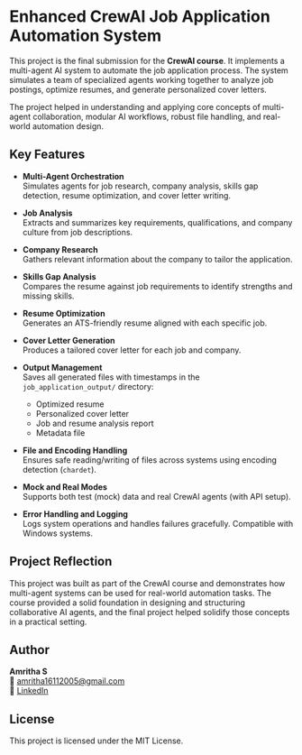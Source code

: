 # Enhanced CrewAI Job Application Automation System

This project is the final submission for the **CrewAI course**. It implements a multi-agent AI system to automate the job application process. The system simulates a team of specialized agents working together to analyze job postings, optimize resumes, and generate personalized cover letters.

The project helped in understanding and applying core concepts of multi-agent collaboration, modular AI workflows, robust file handling, and real-world automation design.

## Key Features

- **Multi-Agent Orchestration**  
  Simulates agents for job research, company analysis, skills gap detection, resume optimization, and cover letter writing.

- **Job Analysis**  
  Extracts and summarizes key requirements, qualifications, and company culture from job descriptions.

- **Company Research**  
  Gathers relevant information about the company to tailor the application.

- **Skills Gap Analysis**  
  Compares the resume against job requirements to identify strengths and missing skills.

- **Resume Optimization**  
  Generates an ATS-friendly resume aligned with each specific job.

- **Cover Letter Generation**  
  Produces a tailored cover letter for each job and company.

- **Output Management**  
  Saves all generated files with timestamps in the `job_application_output/` directory:
  - Optimized resume  
  - Personalized cover letter  
  - Job and resume analysis report  
  - Metadata file

- **File and Encoding Handling**  
  Ensures safe reading/writing of files across systems using encoding detection (`chardet`).

- **Mock and Real Modes**  
  Supports both test (mock) data and real CrewAI agents (with API setup).

- **Error Handling and Logging**  
  Logs system operations and handles failures gracefully. Compatible with Windows systems.

## Project Reflection

This project was built as part of the CrewAI course and demonstrates how multi-agent systems can be used for real-world automation tasks. The course provided a solid foundation in designing and structuring collaborative AI agents, and the final project helped solidify those concepts in a practical setting.

## Author

**Amritha S**  
📧 amritha16112005@gmail.com  
🔗 [LinkedIn](https://www.linkedin.com/in/amritha-s-0a2002263)

## License

This project is licensed under the MIT License.
